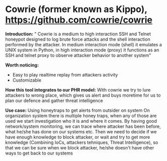 # Cowrie (former known as Kippo), https://github.com/cowrie/cowrie


**Introduction:** " Cowrie is a medium to high interaction SSH and Telnet honeypot designed to log brute force attacks and the shell interaction performed by the attacker. In medium interaction mode (shell) it emulates a UNIX system in Python, in high interaction mode (proxy) it functions as an SSH and telnet proxy to observe attacker behavior to another system"

**Worth noticing:**
- Easy to play realtime replay from attackers activity
- Customizable



**How this tool integrates to our PHR model:** 
With cowrie we try to lure attackers to wrong place, which gives us alert and buys moretime for us to plan our defence and gather threat intelligence 


**Use case:** Using honeytraps to get alerts from outsider on system
On organization system there is multiple honey traps, when any of those are used we start investigation who it is and where it comes. By having good network/system monitoring, we can trace where attacker has been before, what he/she has done on our systems etc. Then we need to decide if we have enough knowledge to block attacker, or wait and try to get more knowledge (Combining IoCs, attackers tehniques, Threat Intelligence), so that we can be sure when we block attacker, he/she doesn't have other ways to get back to our systems    
